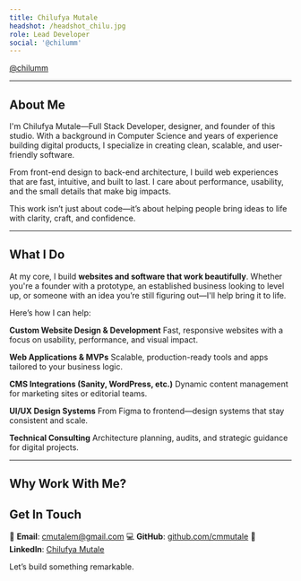 ```yaml
---
title: Chilufya Mutale
headshot: /headshot_chilu.jpg
role: Lead Developer
social: '@chilumm'
---
```


[@chilumm](https://twitter.com/chilumm)

<!-- ![Headshot](/path-to-your-headshot.jpg) -->

---

## About Me

I'm Chilufya Mutale—Full Stack Developer, designer, and founder of this studio. With a background in Computer Science and years of experience building digital products, I specialize in creating clean, scalable, and user-friendly software.

From front-end design to back-end architecture, I build web experiences that are fast, intuitive, and built to last. I care about performance, usability, and the small details that make big impacts.

This work isn’t just about code—it’s about helping people bring ideas to life with clarity, craft, and confidence.

---

## What I Do

At my core, I build **websites and software that work beautifully**. Whether you're a founder with a prototype, an established business looking to level up, or someone with an idea you’re still figuring out—I'll help bring it to life.

Here’s how I can help:

**Custom Website Design & Development** Fast, responsive websites with a focus on usability, performance, and visual impact.

**Web Applications & MVPs** Scalable, production-ready tools and apps tailored to your business logic.

**CMS Integrations (Sanity, WordPress, etc.)** Dynamic content management for marketing sites or editorial teams.

**UI/UX Design Systems** From Figma to frontend—design systems that stay consistent and scale.

**Technical Consulting** Architecture planning, audits, and strategic guidance for digital projects.

---

## Why Work With Me?

<!-- * 🎯 **End-to-End Expertise**: From strategy to shipping, I manage the full stack and understand how every piece fits together.
* 💬 **Clear Communication**: I keep things transparent and collaborative—no jargon, just progress.
* ⚡ **Performance-Minded**: I care about speed, maintainability, and the small details users never notice (but always feel).
* 🧠 **Problem-Solver at Heart**: I don’t just build what’s asked—I ask the right questions to build what’s needed.

--- -->

<!-- ## A Bit More About Me

I believe great digital experiences start with empathy and curiosity. I love learning how things work—whether it's a business model or a new JavaScript framework. Outside of code, I’m probably reading, sketching UI ideas, or helping a friend fix their site.

If you're here just exploring or want to geek out about tech, tools, or design—I'd love to connect.

--- -->

## Get In Touch

📧 **Email**: [cmutalem@gmail.com](mailto:cmutalem@gmail.com)
💻 **GitHub**: [github.com/cmmutale](https://github.com/cmmutale)
🔗 **LinkedIn**: [Chilufya Mutale](https://linkedin.com/in/chilufya-mutale)

Let’s build something remarkable.

